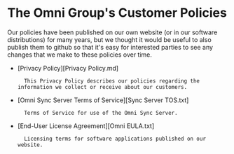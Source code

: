 # The Omni Group's Customer Policies

Our policies have been published on our own website (or in our software distributions) for many years, but we thought it would be useful to also publish them to github so that it's easy for interested parties to see any changes that we make to these policies over time.

* [Privacy Policy][Privacy Policy.md]

        This Privacy Policy describes our policies regarding the information we collect or receive about our customers.

* [Omni Sync Server Terms of Service][Sync Server TOS.txt]

        Terms of Service for use of the Omni Sync Server.

* [End-User License Agreement][Omni EULA.txt]

        Licensing terms for software applications published on our website.

